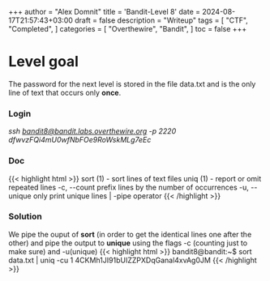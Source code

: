 +++
author = "Alex Domnit"
title = 'Bandit-Level 8'
date = 2024-08-17T21:57:43+03:00
draft = false
description = "Writeup"
tags = [
    "CTF",
    "Completed",
]
categories = [
    "Overthewire",
    "Bandit",
]
toc = false
+++

# Level goal
The password for the next level is stored in the file data.txt and is the only line of text that occurs only **once**.
### Login
*ssh bandit8@bandit.labs.overthewire.org -p 2220*\
*dfwvzFQi4mU0wfNbFOe9RoWskMLg7eEc*

### Doc
{{< highlight html >}}
sort (1)             - sort lines of text files
uniq (1)             - report or omit repeated lines
    -c, --count           prefix lines by the number of occurrences
    -u, --unique          only print unique lines
| -pipe operator
{{< /highlight >}}

### Solution
We pipe the ouput of **sort** (in order to get the identical lines one after the other) and pipe the output to **unique** using the flags -c (counting just to make sure) and -u(unique)
{{< highlight html >}}
bandit8@bandit:~$ sort data.txt | uniq -cu
      1 4CKMh1JI91bUIZZPXDqGanal4xvAg0JM
{{< /highlight >}}
